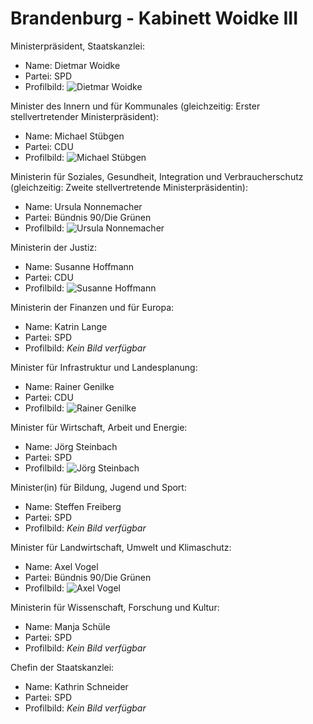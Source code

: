 # Brandenburg - Kabinett Woidke III

Ministerpräsident, Staatskanzlei:
* Name: Dietmar Woidke
* Partei: SPD
* Profilbild: ![Dietmar Woidke](https://upload.wikimedia.org/wikipedia/commons/thumb/0/07/2017-03-19_Dietmar_Woidke_SPD_Parteitag_by_Olaf_Kosinsky-1.jpg/400px-2017-03-19_Dietmar_Woidke_SPD_Parteitag_by_Olaf_Kosinsky-1.jpg)

Minister des Innern und für Kommunales (gleichzeitig: Erster stellvertretender Ministerpräsident):
* Name: Michael Stübgen
* Partei: CDU
* Profilbild: ![Michael Stübgen](https://upload.wikimedia.org/wikipedia/commons/thumb/4/44/St%C3%BCbgen%2C_Michael-0895.jpg/400px-St%C3%BCbgen%2C_Michael-0895.jpg)

Ministerin für Soziales, Gesundheit, Integration und Verbraucherschutz (gleichzeitig: Zweite stellvertretende Ministerpräsidentin):
* Name: Ursula Nonnemacher
* Partei: Bündnis 90/Die Grünen
* Profilbild: ![Ursula Nonnemacher](https://upload.wikimedia.org/wikipedia/commons/thumb/d/d8/Landtagsprojekt_Brandenburg_Ursula_Nonnemacher_by_Olaf_Kosinsky-1.jpg/400px-Landtagsprojekt_Brandenburg_Ursula_Nonnemacher_by_Olaf_Kosinsky-1.jpg)

Ministerin der Justiz:
* Name: Susanne Hoffmann
* Partei: CDU
* Profilbild: ![Susanne Hoffmann](https://upload.wikimedia.org/wikipedia/commons/thumb/8/8a/20-01-22-Susanne-Hoffmann_DSF5394.jpg/400px-20-01-22-Susanne-Hoffmann_DSF5394.jpg)

Ministerin der Finanzen und für Europa:
* Name: Katrin Lange
* Partei: SPD
* Profilbild: *Kein Bild verfügbar*

Minister für Infrastruktur und Landesplanung:
* Name: Rainer Genilke
* Partei: CDU
* Profilbild: ![Rainer Genilke](https://upload.wikimedia.org/wikipedia/commons/thumb/2/2f/16-03-09-Rainer-Genilke_RR26779.jpg/400px-16-03-09-Rainer-Genilke_RR26779.jpg)

Minister für Wirtschaft, Arbeit und Energie:
* Name: Jörg Steinbach
* Partei: SPD
* Profilbild: ![Jörg Steinbach](https://upload.wikimedia.org/wikipedia/commons/thumb/1/16/J%C3%B6rg_Steinbach.jpg/400px-J%C3%B6rg_Steinbach.jpg)

Minister(in) für Bildung, Jugend und Sport:
* Name: Steffen Freiberg
* Partei: SPD
* Profilbild: *Kein Bild verfügbar*

Minister für Landwirtschaft, Umwelt und Klimaschutz:
* Name: Axel Vogel
* Partei: Bündnis 90/Die Grünen
* Profilbild: ![Axel Vogel](https://upload.wikimedia.org/wikipedia/commons/thumb/2/27/16-03-10-Axel-Vogel_RR26864.jpg/400px-16-03-10-Axel-Vogel_RR26864.jpg)

Ministerin für Wissenschaft, Forschung und Kultur:
* Name: Manja Schüle
* Partei: SPD
* Profilbild: *Kein Bild verfügbar*

Chefin der Staatskanzlei:
* Name: Kathrin Schneider
* Partei: SPD
* Profilbild: *Kein Bild verfügbar*
